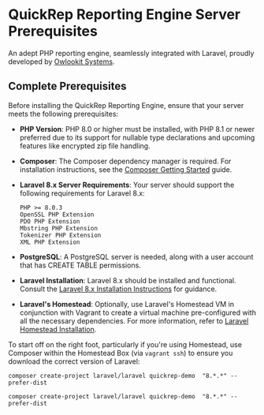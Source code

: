 # QuickRep Reporting Engine Server Prerequisites

An adept PHP reporting engine, seamlessly integrated with Laravel, proudly developed by [Owlookit Systems](https://owlookit.com).

## Complete Prerequisites

Before installing the QuickRep Reporting Engine, ensure that your server meets the following prerequisites:

- **PHP Version**: PHP 8.0 or higher must be installed, with PHP 8.1 or newer preferred due to its support for nullable type declarations and upcoming features like encrypted zip file handling.

- **Composer**: The Composer dependency manager is required. For installation instructions, see the [Composer Getting Started](https://getcomposer.org/) guide.

- **Laravel 8.x Server Requirements**: Your server should support the following requirements for Laravel 8.x:
    ```
    PHP >= 8.0.3
    OpenSSL PHP Extension
    PDO PHP Extension
    Mbstring PHP Extension
    Tokenizer PHP Extension
    XML PHP Extension
    ```

- **PostgreSQL**: A PostgreSQL server is needed, along with a user account that has CREATE TABLE permissions.

- **Laravel Installation**: Laravel 8.x should be installed and functional. Consult the [Laravel 8.x Installation Instructions](https://laravel.com/docs/8.x/installation) for guidance.

- **Laravel's Homestead**: Optionally, use Laravel's Homestead VM in conjunction with Vagrant to create a virtual machine pre-configured with all the necessary dependencies. For more information, refer to [Laravel Homestead Installation](https://laravel.com/docs/8.x/homestead).

To start off on the right foot, particularly if you're using Homestead, use Composer within the Homestead Box (via `vagrant ssh`) to ensure you download the correct version of Laravel:


  ```
  composer create-project laravel/laravel quickrep-demo  "8.*.*" --prefer-dist
  ```


  ```
  composer create-project laravel/laravel quickrep-demo  "8.*.*" --prefer-dist
  ```

